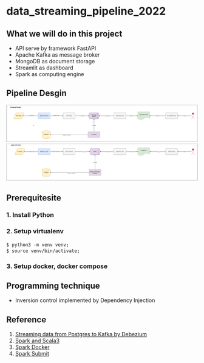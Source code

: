# data_streaming_pipeline_2022


## What we will do in this project
- API serve by framework FastAPI
- Apache Kafka as message broker
- MongoDB as document storage
- Streamlit as dashboard
- Spark as computing engine


## Pipeline Desgin 
![](./static/streaming_pipeline.drawio.png)


## Prerequitesite

### 1. Install Python
### 2. Setup virtualenv
```
$ python3 -m venv venv;
$ source venv/bin/activate;
```
### 3. Setup docker, docker compose


## Programming technique

- Inversion control implemented by Dependency Injection



## Reference
1. [Streaming data from Postgres to Kafka by Debezium](https://arctype.com/blog/kafka-tutorial-1/)
2. [Spark and Scala3](https://www.47deg.com/blog/using-scala-3-with-spark/)
3. [Spark Docker](https://dev.to/mvillarrealb/creating-a-spark-standalone-cluster-with-docker-and-docker-compose-2021-update-6l4)
4. [Spark Submit](https://spark.apache.org/docs/latest/submitting-applications.html)